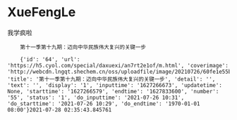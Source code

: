 # XueFengLe     

我学疯啦    

        第十一季第十九期：迈向中华民族伟大复兴的关键一步     

        {'id': '64', 'url': 'https://h5.cyol.com/special/daxuexi/an7rt2e1of/m.html', 'coverimage': 'http://webcdn.lngqt.shechem.cn/oss/uploadfile/image/20210726/60fe1e55b4347.jfif', 'title': '第十一季第十九期：迈向中华民族伟大复兴的关键一步', 'detail': '', 'text': '', 'display': '1', 'inputtime': '1627266673', 'updatetime': None, 'starttime': '1627266579', 'endtime': '1627833600', 'number': '55', 'status': '1', 'do_inputtime': '2021-07-26 10:31', 'do_starttime': '2021-07-26 10:29', 'do_endtime': '1970-01-01 08:00'}2021-07-28 02:35:43.845761